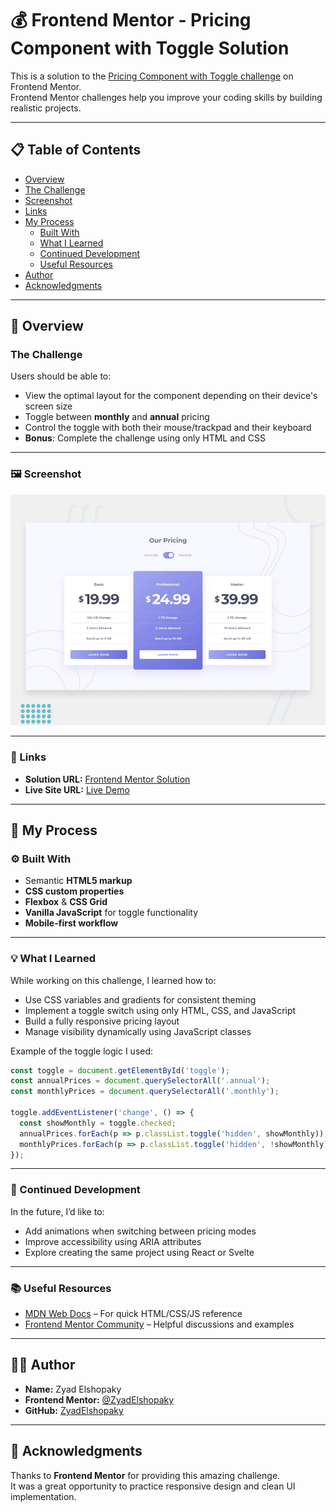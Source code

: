 # 💰 Frontend Mentor - Pricing Component with Toggle Solution

This is a solution to the [Pricing Component with Toggle challenge](https://www.frontendmentor.io/challenges/pricing-component-with-toggle-8vPwRMIC) on Frontend Mentor.  
Frontend Mentor challenges help you improve your coding skills by building realistic projects.

---

## 📋 Table of Contents
- [Overview](#overview)
- [The Challenge](#the-challenge)
- [Screenshot](#screenshot)
- [Links](#links)
- [My Process](#my-process)
  - [Built With](#built-with)
  - [What I Learned](#what-i-learned)
  - [Continued Development](#continued-development)
  - [Useful Resources](#useful-resources)
- [Author](#author)
- [Acknowledgments](#acknowledgments)

---

## 🧩 Overview

### The Challenge
Users should be able to:
- View the optimal layout for the component depending on their device's screen size  
- Toggle between **monthly** and **annual** pricing  
- Control the toggle with both their mouse/trackpad and their keyboard  
- **Bonus**: Complete the challenge using only HTML and CSS  

---

### 🖼️ Screenshot

![Pricing Component Screenshot](./design/desktop-preview.jpg)

---

### 🔗 Links
- **Solution URL:** [Frontend Mentor Solution](https://www.frontendmentor.io/solutions/)
- **Live Site URL:** [Live Demo](https://zyadelshopaky.github.io/Pricing-component-with-toggle/)

---

## 🧠 My Process

### ⚙️ Built With
- Semantic **HTML5 markup**  
- **CSS custom properties**  
- **Flexbox** & **CSS Grid**  
- **Vanilla JavaScript** for toggle functionality  
- **Mobile-first workflow**

---

### 💡 What I Learned
While working on this challenge, I learned how to:
- Use CSS variables and gradients for consistent theming  
- Implement a toggle switch using only HTML, CSS, and JavaScript  
- Build a fully responsive pricing layout  
- Manage visibility dynamically using JavaScript classes  

Example of the toggle logic I used:
```js
const toggle = document.getElementById('toggle');
const annualPrices = document.querySelectorAll('.annual');
const monthlyPrices = document.querySelectorAll('.monthly');

toggle.addEventListener('change', () => {
  const showMonthly = toggle.checked;
  annualPrices.forEach(p => p.classList.toggle('hidden', showMonthly));
  monthlyPrices.forEach(p => p.classList.toggle('hidden', !showMonthly));
});
```

---

### 🚀 Continued Development
In the future, I’d like to:
- Add animations when switching between pricing modes  
- Improve accessibility using ARIA attributes  
- Explore creating the same project using React or Svelte  

---

### 📚 Useful Resources
- [MDN Web Docs](https://developer.mozilla.org/en-US/) – For quick HTML/CSS/JS reference  
- [Frontend Mentor Community](https://www.frontendmentor.io/community) – Helpful discussions and examples  

---

## 👨‍💻 Author

- **Name:** Zyad Elshopaky  
- **Frontend Mentor:** [@ZyadElshopaky](https://www.frontendmentor.io/profile/ZyadElshopaky)  
- **GitHub:** [ZyadElshopaky](https://github.com/ZyadElshopaky)  

---

## 🙌 Acknowledgments
Thanks to **Frontend Mentor** for providing this amazing challenge.  
It was a great opportunity to practice responsive design and clean UI implementation.
